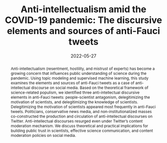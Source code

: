 ---
abstract: "Anti-intellectualism (resentment, hostility, and mistrust of experts) has become a growing concern that influences public understanding of science during the pandemic. Using topic modeling and supervised machine learning, this study examines the elements and sources of anti-Fauci tweets as a case of anti-intellectual discourse on social media. Based on the theoretical framework of science-related populism, we identified three anti-intellectual discursive elements in anti-Fauci tweets: people-scientist antagonism, delegitimizing the motivation of scientists, and delegitimizing the knowledge of scientists. Delegitimizing the motivation of scientists appeared most frequently in anti-Fauci tweets. Politicians, conservative news media, and non-institutionalized masses co-constructed the production and circulation of anti-intellectual discourses on Twitter. Anti-intellectual discourses resurged even under Twitter’s content moderation mechanism. We discuss theoretical and practical implications for building public trust in scientists, effective science communication, and content moderation policies on social media."
abstract_short: ""
all_day: true
authors:
- YingYing Chen
- admin
- Jungmi Jun
- Sei-Hill Kim
- Ali Zain
- Colin Piacentine
date: "2022-05-27"
draft: false
event: 72nd Annual Conference of the International Communication Association
event_url: ""
featured: false
header:
  caption: ""
  image: ""
highlight: true
links:
# - icon: file-pdf
#   icon_pack: far
#   name: Paper
#   url: /pdf/Long-ICA-22-Stability.pdf
# - icon: chalkboard-teacher
#   icon_pack: fas
#   name: Slides
#   url: /slides/ICA21_slides.html
# - icon: osf
#   icon_pack: ai
#   name: Data and Code
#   url: https://osf.io/dvfwt/?view_only=1c050304d2e24fc8bfd65f6facba9f54
location: Paris, France
math: false
projects: []
publishDate: "2022-04-16"
tags: []
title: "Anti-intellectualism amid the COVID-19 pandemic: The discursive elements and sources of anti-Fauci tweets"

---